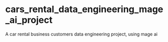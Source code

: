 # cars_rental_data_engineering_mage_ai_project
A car rental business customers data engineering project, using mage ai 
